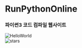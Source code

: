 # RunPythonOnline

### 파이썬3 코드 컴파일 웹사이트
![HelloWorld](https://user-images.githubusercontent.com/55964775/91982025-9e812e00-ed64-11ea-973b-345ebeace125.gif)
<br>
![stars](https://user-images.githubusercontent.com/55964775/91982033-a0e38800-ed64-11ea-81f8-6218b69348a2.gif)
<br>

